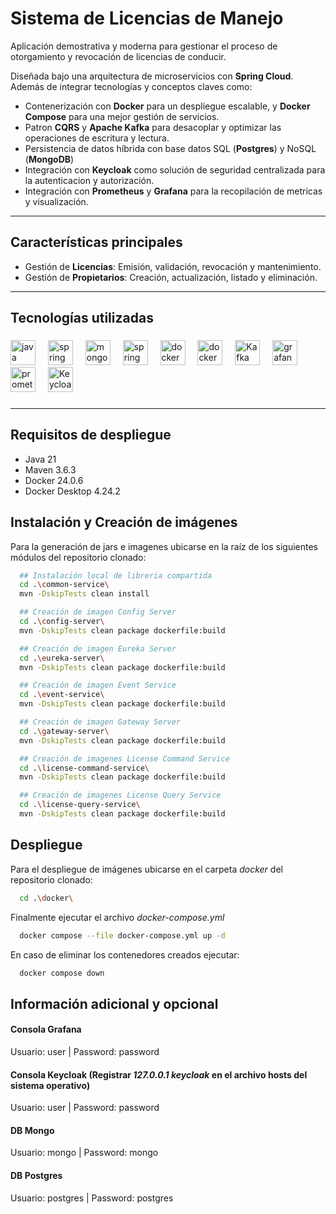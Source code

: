 # Sistema de Licencias de Manejo
Aplicación demostrativa y moderna para gestionar el proceso de otorgamiento y revocación de licencias de conducir.

Diseñada bajo una arquitectura de microservicios con **Spring Cloud**. Además de integrar tecnologías y conceptos claves como:
- Contenerización con **Docker** para un despliegue escalable, y **Docker Compose** para una mejor gestión de servicios.
- Patron **CQRS** y **Apache Kafka** para desacoplar y optimizar las operaciones de escritura y lectura.
- Persistencia de datos híbrida con base datos SQL (**Postgres**) y NoSQL (**MongoDB**)
- Integración con **Keycloak** como solución de seguridad centralizada para la autenticacion y autorización.
- Integración con **Prometheus** y **Grafana** para la recopilación de metricas y visualización.

---

##  Características principales
- Gestión de **Licencias**: Emisión, validación, revocación y mantenimiento.  
- Gestión de **Propietarios**: Creación, actualización, listado y eliminación.  

---

##  Tecnologías utilizadas
###

<div align="left">
  <img src="https://cdn.jsdelivr.net/gh/devicons/devicon/icons/java/java-original.svg" height="40" alt="java logo" title="Java" />
  <img width="12" />
  <img src="https://cdn.worldvectorlogo.com/logos/spring-boot-1.svg" height="40" alt="spring boot logo" title="Spring Boot"/>
  <img width="12" />
  <img src="https://cdn.jsdelivr.net/gh/devicons/devicon/icons/mongodb/mongodb-original.svg" height="40" alt="mongo logo"  title="Mongo DB"/>
  <img width="12" />
  <img src="https://spring.io/img/projects/spring-cloud.svg" height="40" alt="spring cloud logo"  title="Spring Cloud"/>
  <img width="12" />
  <img src="https://www.svgrepo.com/show/331370/docker.svg" height="40" alt="docker logo"  title="Docker"/>
  <img width="12" />
  <img src="https://upload.wikimedia.org/wikipedia/commons/thumb/2/29/Postgresql_elephant.svg/1200px-Postgresql_elephant.svg.png" height="40" alt="docker logo" title="Docker"/>
  <img width="12" />
  <img src="https://e7.pngegg.com/pngimages/630/547/png-clipart-kafka-vertical-logo-tech-companies-thumbnail.png" height="40" alt="Kafka logo"  title="Kafka"/>
  <img width="12" />
  <img src="https://www.svgrepo.com/show/448228/grafana.svg" height="40" alt="grafana logo"  title="Grafana"/>
  <img width="12" />
  <img src="https://icon.icepanel.io/Technology/svg/Prometheus.svg" height="40" alt="prometheus logo"  title="Prometheus"/>
  <img width="12" />
  <img src="https://avatars.githubusercontent.com/u/4921466?s=280&v=4" height="40" alt="Keycloak logo"  title="Keycloak"/>
</div>

###
---

## Requisitos de despliegue
- Java 21
- Maven 3.6.3 
- Docker 24.0.6
- Docker Desktop 4.24.2

## Instalación y Creación de imágenes

Para la generación de jars e imagenes ubicarse en la raíz de los siguientes módulos del repositorio clonado:

```bash
  ## Instalación local de libreria compartida
  cd .\common-service\
  mvn -DskipTests clean install

  ## Creación de imagen Config Server
  cd .\config-server\
  mvn -DskipTests clean package dockerfile:build

  ## Creación de imagen Eureka Server
  cd .\eureka-server\
  mvn -DskipTests clean package dockerfile:build

  ## Creación de imagen Event Service
  cd .\event-service\
  mvn -DskipTests clean package dockerfile:build

  ## Creación de imagen Gateway Server
  cd .\gateway-server\
  mvn -DskipTests clean package dockerfile:build

  ## Creación de imagenes License Command Service
  cd .\license-command-service\
  mvn -DskipTests clean package dockerfile:build

  ## Creación de imagenes License Query Service
  cd .\license-query-service\
  mvn -DskipTests clean package dockerfile:build
```
    
## Despliegue

Para el despliegue de imágenes ubicarse en el carpeta *docker* del repositorio clonado:

```bash
  cd .\docker\
```

Finalmente ejecutar el archivo *docker-compose.yml*

```bash
  docker compose --file docker-compose.yml up -d
```

En caso de eliminar los contenedores creados ejecutar:
```bash
  docker compose down
```

## Información adicional y opcional
#### Consola Grafana
Usuario: user | Password: password
#### Consola Keycloak (Registrar *127.0.0.1 keycloak* en el archivo hosts del sistema operativo)
Usuario: user | Password: password
#### DB Mongo
Usuario: mongo | Password: mongo
#### DB Postgres
Usuario: postgres | Password: postgres


